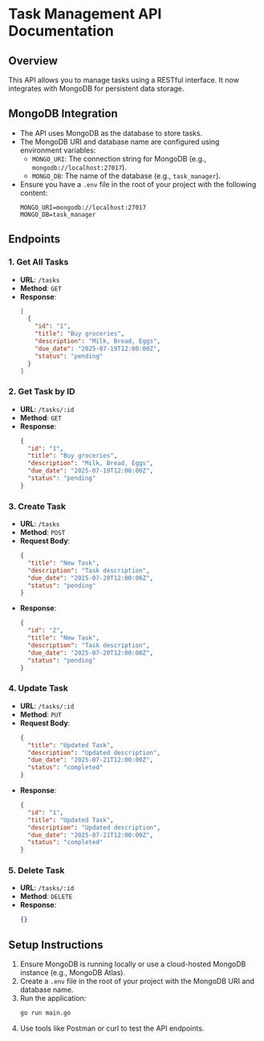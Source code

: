 # Task Management API Documentation

## Overview
This API allows you to manage tasks using a RESTful interface. It now integrates with MongoDB for persistent data storage.

## MongoDB Integration
- The API uses MongoDB as the database to store tasks.
- The MongoDB URI and database name are configured using environment variables:
  - `MONGO_URI`: The connection string for MongoDB (e.g., `mongodb://localhost:27017`).
  - `MONGO_DB`: The name of the database (e.g., `task_manager`).
- Ensure you have a `.env` file in the root of your project with the following content:
  ```env
  MONGO_URI=mongodb://localhost:27017
  MONGO_DB=task_manager
  ```

## Endpoints

### 1. Get All Tasks
- **URL**: `/tasks`
- **Method**: `GET`
- **Response**:
  ```json
  [
    {
      "id": "1",
      "title": "Buy groceries",
      "description": "Milk, Bread, Eggs",
      "due_date": "2025-07-19T12:00:00Z",
      "status": "pending"
    }
  ]
  ```

### 2. Get Task by ID
- **URL**: `/tasks/:id`
- **Method**: `GET`
- **Response**:
  ```json
  {
    "id": "1",
    "title": "Buy groceries",
    "description": "Milk, Bread, Eggs",
    "due_date": "2025-07-19T12:00:00Z",
    "status": "pending"
  }
  ```

### 3. Create Task
- **URL**: `/tasks`
- **Method**: `POST`
- **Request Body**:
  ```json
  {
    "title": "New Task",
    "description": "Task description",
    "due_date": "2025-07-20T12:00:00Z",
    "status": "pending"
  }
  ```
- **Response**:
  ```json
  {
    "id": "2",
    "title": "New Task",
    "description": "Task description",
    "due_date": "2025-07-20T12:00:00Z",
    "status": "pending"
  }
  ```

### 4. Update Task
- **URL**: `/tasks/:id`
- **Method**: `PUT`
- **Request Body**:
  ```json
  {
    "title": "Updated Task",
    "description": "Updated description",
    "due_date": "2025-07-21T12:00:00Z",
    "status": "completed"
  }
  ```
- **Response**:
  ```json
  {
    "id": "1",
    "title": "Updated Task",
    "description": "Updated description",
    "due_date": "2025-07-21T12:00:00Z",
    "status": "completed"
  }
  ```

### 5. Delete Task
- **URL**: `/tasks/:id`
- **Method**: `DELETE`
- **Response**:
  ```json
  {}
  ```

## Setup Instructions
1. Ensure MongoDB is running locally or use a cloud-hosted MongoDB instance (e.g., MongoDB Atlas).
2. Create a `.env` file in the root of your project with the MongoDB URI and database name.
3. Run the application:
   ```bash
   go run main.go
   ```
4. Use tools like Postman or curl to test the API endpoints.
